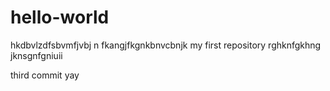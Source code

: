 hello-world
===========
hkdbvlzdfsbvmfjvbj n
fkangjfkgnkbnvcbnjk
my first repository
rghknfgkhng
jknsgnfgniuii

third commit
yay
